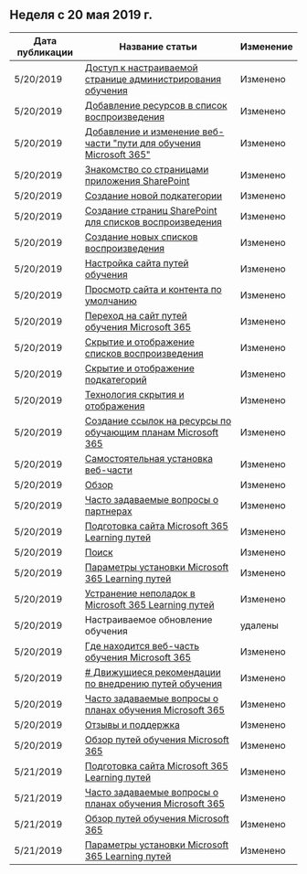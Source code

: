 <!-- This file is generated automatically each week. Changes made to this file will be overwritten.-->




## <a name="week-of-may-20-2019"></a>Неделя с 20 мая 2019 г.


| Дата публикации |Название статьи | Изменение |
|------|------------|--------|
| 5/20/2019 | [Доступ к настраиваемой странице администрирования обучения](/Office365/CustomLearning/custom_accessadmin) | Изменено |
| 5/20/2019 | [Добавление ресурсов в список воспроизведения](/Office365/CustomLearning/custom_addassets) | Изменено |
| 5/20/2019 | [Добавление и изменение веб-части "пути для обучения Microsoft 365"](/Office365/CustomLearning/custom_addwebpart) | Изменено |
| 5/20/2019 | [Знакомство со страницами приложения SharePoint](/Office365/CustomLearning/custom_apppages) | Изменено |
| 5/20/2019 | [Создание новой подкатегории](/Office365/CustomLearning/custom_createnewcat) | Изменено |
| 5/20/2019 | [Создание страниц SharePoint для списков воспроизведения](/Office365/CustomLearning/custom_createnewpage) | Изменено |
| 5/20/2019 | [Создание новых списков воспроизведения](/Office365/CustomLearning/custom_createnewplaylist) | Изменено |
| 5/20/2019 | [Настройка сайта путей обучения](/Office365/CustomLearning/custom_edithelp) | Изменено |
| 5/20/2019 | [Просмотр сайта и контента по умолчанию](/Office365/CustomLearning/custom_exploresite) | Изменено |
| 5/20/2019 | [Переход на сайт путей обучения Microsoft 365](/Office365/CustomLearning/custom_goto) | Изменено |
| 5/20/2019 | [Скрытие и отображение списков воспроизведения](/Office365/CustomLearning/custom_hideshowplaylists) | Изменено |
| 5/20/2019 | [Скрытие и отображение подкатегорий](/Office365/CustomLearning/custom_hideshowsub) | Изменено |
| 5/20/2019 | [Технология скрытия и отображения](/Office365/CustomLearning/custom_hideshowtech) | Изменено |
| 5/20/2019 | [Создание ссылок на ресурсы по обучающим планам Microsoft 365](/Office365/CustomLearning/custom_linking) | Изменено |
| 5/20/2019 | [Самостоятельная установка веб-части](/Office365/CustomLearning/custom_manualsetup) | Изменено |
| 5/20/2019 | [Обзор](/Office365/CustomLearning/custom_overview) | Изменено |
| 5/20/2019 | [Часто задаваемые вопросы о партнерах](/Office365/CustomLearning/custom_partner) | Изменено |
| 5/20/2019 | [Подготовка сайта Microsoft 365 Learning путей](/Office365/CustomLearning/custom_provision) | Изменено |
| 5/20/2019 | [Поиск](/Office365/CustomLearning/custom_search) | Изменено |
| 5/20/2019 | [Параметры установки Microsoft 365 Learning путей](/Office365/CustomLearning/custom_setupoptions) | Изменено |
| 5/20/2019 | [Устранение неполадок в Microsoft 365 Learning путей](/Office365/CustomLearning/custom_troubleshooting) | Изменено |
| 5/20/2019 | Настраиваемое обновление обучения | удалены |
| 5/20/2019 | [Где находится веб-часть обучения Microsoft 365](/Office365/CustomLearning/custom_whereiswebpart) | Изменено |
| 5/20/2019 | [# Движущиеся рекомендации по внедрению путей обучения](/Office365/CustomLearning/driveadoption) | Изменено |
| 5/20/2019 | [Часто задаваемые вопросы о планах обучения Microsoft 365](/Office365/CustomLearning/faq) | Изменено |
| 5/20/2019 | [Отзывы и поддержка](/Office365/CustomLearning/feedback) | Изменено |
| 5/20/2019 | [Обзор путей обучения Microsoft 365](/Office365/CustomLearning/index) | Изменено |
| 5/21/2019 | [Подготовка сайта Microsoft 365 Learning путей](/Office365/CustomLearning/custom_provision) | Изменено |
| 5/21/2019 | [Часто задаваемые вопросы о планах обучения Microsoft 365](/Office365/CustomLearning/faq) | Изменено |
| 5/21/2019 | [Обзор путей обучения Microsoft 365](/Office365/CustomLearning/index) | Изменено |
| 5/21/2019 | [Параметры установки Microsoft 365 Learning путей](/Office365/CustomLearning/custom_setupoptions) | Изменено |
